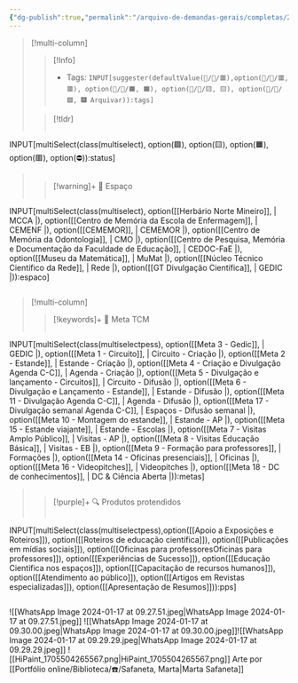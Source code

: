 ```yaml
---
{"dg-publish":true,"permalink":"/arquivo-de-demandas-gerais/completas/2024-01-17-inspiracao-de-dc/","tags":["💼/📝️/🟩️"],"created":"2024-02-14T12:36:16.653-03:00","updated":"2024-02-05T11:46:08.784-03:00"}
---
```



>[!multi-column]
>>[!Info]
>> - Tags: `INPUT[suggester(defaultValue(💼/📝️/🟥️),option(💼/📝️/🟥️, 🟥️), option(💼/📝️/🟧️, 🟧️), option(💼/📝️/🟨️, 🟨️), option(💼/📝️/🟩️, 🎆 Arquivar)):tags]`
>
>>[!tldr]
>> ```meta-bind
INPUT[multiSelect(class(multiselect), option(🟩️), option(🟨️), option(🟧️), option(🟥️), option(⛔)):status]
>> ```
>
>> [!warning]+ 📍 Espaço
>> ```meta-bind
INPUT[multiSelect(class(multiselect), option([[Herbário Norte Mineiro]], | MCCA |), option([[Centro de Memória da Escola de Enfermagem]], | CEMENF |), option([[CEMEMOR]], | CEMEMOR |), option([[Centro de Memória da Odontologia]], | CMO |), option([[Centro de Pesquisa, Memória e Documentação da Faculdade de Educação]], | CEDOC-FaE |), option([[Museu da Matemática]], | MuMat |), option([[Núcleo Técnico Científico da Rede]], | Rede |), option([[GT Divulgação Científica]], | GEDIC |)):espaco]
>>```
>


>[!multi-column]
>>[!keywords]+ 🎯 Meta TCM
>> ```meta-bind
INPUT[multiSelect(class(multiselectpess), option([[Meta 3 - Gedic]], | GEDIC |), option([[Meta 1 - Circuito]], | Circuito - Criação |), option([[Meta 2 - Estande]], | Estande - Criação |), option([[Meta 4 - Criação e Divulgação Agenda C-C]], | Agenda - Criação |), option([[Meta 5 - Divulgação e lançamento - Circuitos]], | Circuito - Difusão |), option([[Meta 6 - Divulgação e Lançamento - Estande]], | Estande - Difusão |), option([[Meta 11 - Divulgação Agenda C-C]], | Agenda - Difusão |), option([[Meta 17 - Divulgação semanal Agenda C-C]], | Espaços - Difusão semanal |), option([[Meta 10 - Montagem do estande]], | Estande - AP |), option([[Meta 15 - Estande viajante]], | Estande - Escolas |), option([[Meta 7 - Visitas Amplo Público]], | Visitas - AP |), option([[Meta 8 - Visitas Educação Básica]], | Visitas - EB |), option([[Meta 9 - Formação para professores]], | Formações |), option([[Meta 14 - Oficinas presenciais]], | Oficinas |), option([[Meta 16 - Videopitches]], | Videopitches |), option([[Meta 18 - DC de conhecimentos]], | DC & Ciência Aberta |)):metas]
>>```
>
>>[!purple]+ 🔍 Produtos protendidos
>>```meta-bind
INPUT[multiSelect(class(multiselectpess),option([[Apoio a Exposições e Roteiros]]), option([[Roteiros de educação científica]]), option([[Publicações em mídias sociais]]), option([[Oficinas para professoresOficinas para professores]]), option([[Experiências de Sucesso]]), option([[Educação Científica nos espaços]]), option([[Capacitação de recursos humanos]]), option([[Atendimento ao público]]), option([[Artigos em Revistas especializadas]]), option([[Apresentação de Resumos]])):pps]
>>```


![[WhatsApp Image 2024-01-17 at 09.27.51.jpeg\|WhatsApp Image 2024-01-17 at 09.27.51.jpeg]]
![[WhatsApp Image 2024-01-17 at 09.30.00.jpeg\|WhatsApp Image 2024-01-17 at 09.30.00.jpeg]]![[WhatsApp Image 2024-01-17 at 09.29.29.jpeg\|WhatsApp Image 2024-01-17 at 09.29.29.jpeg]]
![[HiPaint_1705504265567.png\|HiPaint_1705504265567.png]]
Arte por [[Portfólio online/Biblioteca/☎️/Safaneta, Marta\|Marta Safaneta]]

